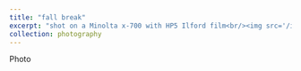 ```yaml
---
title: "fall break"
excerpt: "shot on a Minolta x-700 with HP5 Ilford film<br/><img src='/images/014.jpeg.png'>"
collection: photography
---
```


Photo
